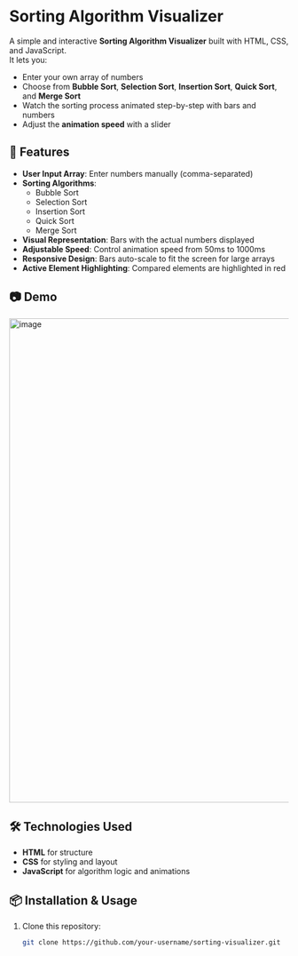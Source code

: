 # Sorting Algorithm Visualizer

A simple and interactive **Sorting Algorithm Visualizer** built with HTML, CSS, and JavaScript.  
It lets you:
- Enter your own array of numbers
- Choose from **Bubble Sort**, **Selection Sort**, **Insertion Sort**, **Quick Sort**, and **Merge Sort**
- Watch the sorting process animated step-by-step with bars and numbers
- Adjust the **animation speed** with a slider

## 🚀 Features
- **User Input Array**: Enter numbers manually (comma-separated)
- **Sorting Algorithms**:
  - Bubble Sort
  - Selection Sort
  - Insertion Sort
  - Quick Sort
  - Merge Sort
- **Visual Representation**: Bars with the actual numbers displayed
- **Adjustable Speed**: Control animation speed from 50ms to 1000ms
- **Responsive Design**: Bars auto-scale to fit the screen for large arrays
- **Active Element Highlighting**: Compared elements are highlighted in red

## 📷 Demo
<img width="1919" height="872" alt="image" src="https://github.com/user-attachments/assets/92b2279f-bcf8-46cb-b6e1-d800dc8417a3" />


## 🛠 Technologies Used
- **HTML** for structure
- **CSS** for styling and layout
- **JavaScript** for algorithm logic and animations

## 📦 Installation & Usage
1. Clone this repository:
   ```bash
   git clone https://github.com/your-username/sorting-visualizer.git

